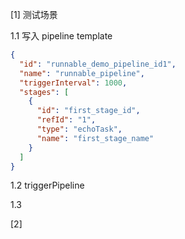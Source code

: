 [1] 测试场景

1.1 写入 pipeline template

```json
{
  "id": "runnable_demo_pipeline_id1",
  "name": "runnable_pipeline",
  "triggerInterval": 1000,
  "stages": [
    {
      "id": "first_stage_id",
      "refId": "1",
      "type": "echoTask",
      "name": "first_stage_name"
    }
  ]
}
```

1.2 triggerPipeline

1.3 

[2] 